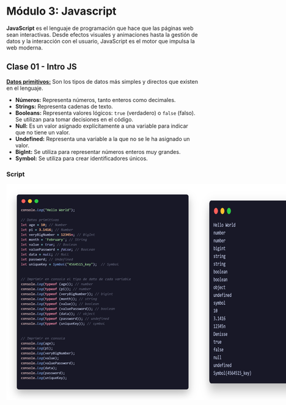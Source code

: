 # Módulo 3: Javascript

**JavaScript** es el lenguaje de programación que hace que las páginas web sean interactivas. Desde efectos visuales y animaciones hasta la gestión de datos y la interacción con el usuario, JavaScript es el motor que impulsa la web moderna.


## Clase 01 - Intro JS

 [**Datos primitivos:**](https://github.com/yuleiditho/Modulo-03-JS/tree/main/01-%20Intro%20JS) 
 Son los tipos de datos más simples y directos que existen en el lenguaje. 
 - **Números:** Representa números, tanto enteros como decimales. 
 - **Strings:** Representa cadenas de texto. 
 - **Booleans:** Representa valores lógicos: `true` (verdadero) o `false` (falso). Se utilizan para tomar decisiones en el código. 
 - **Null:** Es un valor asignado explícitamente a una variable para indicar que no tiene un valor. 
 - **Undefined:** Representa una variable a la que no se le ha asignado un valor. 
 - **BigInt:** Se utiliza para representar números enteros muy grandes. 
 - **Symbol:** Se utiliza para crear identificadores únicos. 

### Script
<div style="display: flex;">  <img src="media/code.png" alt="Code" width="1000">
  <img src="media/code-02.png" alt="Output" >
</div>